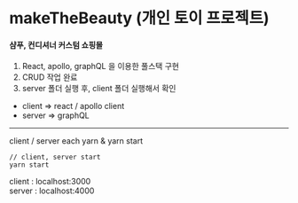 # makeTheBeauty (개인 토이 프로젝트)

#### 샴푸, 컨디셔너 커스텀 쇼핑몰

1. React, apollo, graphQL 을 이용한 풀스택 구현
2. CRUD 작업 완료
3. server 폴더 실행 후, client 폴더 실행해서 확인

- client => react / apollo client
- server => graphQL

---

client / server each yarn & yarn start

```
// client, server start
yarn start
```

client : localhost:3000 <br>
server : localhost:4000
